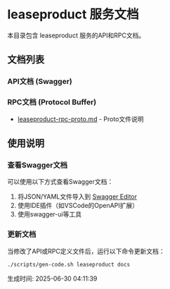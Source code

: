 # leaseproduct 服务文档

本目录包含 leaseproduct 服务的API和RPC文档。

## 文档列表

### API文档 (Swagger)

### RPC文档 (Protocol Buffer)
- [leaseproduct-rpc-proto.md](./leaseproduct-rpc-proto.md) - Proto文件说明

## 使用说明

### 查看Swagger文档
可以使用以下方式查看Swagger文档：
1. 将JSON/YAML文件导入到 [Swagger Editor](https://editor.swagger.io/)
2. 使用IDE插件（如VSCode的OpenAPI扩展）
3. 使用swagger-ui等工具

### 更新文档
当修改了API或RPC定义文件后，运行以下命令更新文档：
```bash
./scripts/gen-code.sh leaseproduct docs
```

生成时间: 2025-06-30 04:11:39
